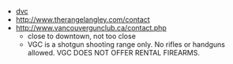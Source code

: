  - [dvc](http://www.vancouvergunrange.ca)
 - http://www.therangelangley.com/contact
 - http://www.vancouvergunclub.ca/contact.php
    - close to downtown, not too close
    - VGC is a shotgun shooting range only. No rifles or handguns allowed.
      VGC DOES NOT OFFER RENTAL FIREARMS.
    